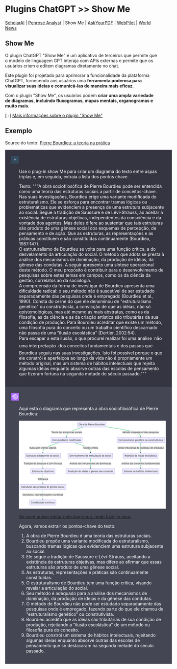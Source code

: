 # Plugins ChatGPT >> Show Me

[ScholarAI](scholarai.md) | [Penrose Analyst](penrose.md) | Show Me | [AskYourPDF](askyourpdf.md) | [WebPilot](webpilot.md) | [World News](worldnews.md)

## Show Me

O plugin ChatGPT "Show Me" é um aplicativo de terceiros que permite que o modelo de linguagem GPT interaja com APIs externas e permite que os usuários criem e editem diagramas diretamente no chat.

Este plugin foi projetado para aprimorar a funcionalidade da plataforma ChatGPT, fornecendo aos usuários uma **ferramenta poderosa para visualizar suas ideias e comunicá-las de maneira mais eficaz**.

Com o plugin "Show Me", os usuários podem **criar uma ampla variedade de diagramas, incluindo fluxogramas, mapas mentais, organogramas e muito mais**.

[+] [Mais informações sobre o plugin "Show Me"](https://roihacks.com/show-me-chatgpt-plugin/)

## Exemplo

Source do texto: [Pierre Bourdieu: a teoria na prática](https://www.scielo.br/j/rap/a/3bmWVYMZbNqDzTR4fQDtgRs/?lang=pt&%3A~%3Atext=O%20campo%20%C3%A9%20um%20espa%C3%A7o%2CBourdieu%2C%201984%3A197)

<div style="width:100%; float:left; background-color:#343541; color:white; padding:20px; margin: 0;">
<div style="width:5%; float:left; padding-right:20px;"><img src="../imagens/PI.png"></div>
<div style="width:95%; float:right"><p>Use o plug-in show Me para criar um diagrama do texto entre aspas triplas e, em seguida, extraia a lista dos pontos chave.</p>
<p>Texto: """A obra sociofilosófica de Pierre Bourdieu pode ser entendida como uma teoria das estruturas sociais a partir de conceitos-chave. Nas suas investigações, Bourdieu erige uma variante modificada do estruturalismo. Ele se esforça para encontrar tramas lógicas ou problemáticas que evidenciem a presença de uma estrutura subjacente ao social. Segue a tradição de Saussure e de Lévi-Strauss, ao aceitar a existência de estruturas objetivas, independentes da consciência e da vontade dos agentes. Mas deles difere ao sustentar que tais estruturas são produto de uma gênese social dos esquemas de percepção, de pensamento e de ação. Que as estruturas, as representações e as práticas constituem e são constituídas continuamente (Bourdieu, 1987:147).<br>
O estruturalismo de Bourdieu se volta para uma função crítica, a do desvelamento da articulação do social. O método que adota se presta à análise dos mecanismos de dominação, da produção de idéias, da gênese das condutas. A seguir apresento uma síntese operacional deste método. O meu propósito é contribuir para o desenvolvimento de pesquisas sobre estes temas em campos, como os da ciência da gestão, correlatos ao da sociologia.<br>
A compreensão da forma de investigar de Bourdieu apresenta uma dificuldade radical: o seu método não é suscetível de ser estudado separadamente das pesquisas onde é empregado (Bourdieu et al., 1990). Consta do cerne do que ele denominou de "estruturalismo genético" ou construtivista, a convicção de que as idéias, não só epistemológicas, mas até mesmo as mais abstratas, como as da filosofia, as da ciência e as da criação artística são tributárias da sua condição de produção. Para Bourdieu acreditar que existe um método, uma filosofia pura do conceito ou um trabalho científico descarnado não passa de uma "ilusão escolástica" (Dortier, 2002:54).<br>
Para escapar a esta ilusão, o que procurei realizar foi uma análise  não uma interpretação  dos conceitos fundamentais e dos passos que Bourdieu seguiu nas suas investigações. Isto foi possível porque o que ele constrói e aperfeiçoa ao longo da vida não é propriamente um método original, mas um sistema de hábitos intelectuais que rejeita algumas idéias enquanto absorve outras das escolas de pensamento que fizeram fortuna na segunda metade do século passado."""</p></div>
</div>

<div style="width:100%; float:left; background-color:#444654; color:white; padding:20px; margin: 0; margin-bottom: 20px;">
<div style="width:5%; float:left; padding-right:20px;"><img src="../imagens/openai.png"></div>
<div style="width:95%; float:right"><p>Aqui está o diagrama que representa a obra sociofilosófica de Pierre Bourdieu:</p><p><img src="../imagens/pierre_bourdieu_obra.png" alt="Diagrama da Obra de Pierre Bourdieu"></p><p><a href="https://showme.redstarplugin.com/s/evWkwhLl" target="_new">Se você quiser editar este diagrama, pode fazê-lo aqui.</a></p><p>Agora, vamos extrair os pontos-chave do texto:</p><ol><li>A obra de Pierre Bourdieu é uma teoria das estruturas sociais.</li><li>Bourdieu propõe uma variante modificada do estruturalismo, buscando tramas lógicas que evidenciem uma estrutura subjacente ao social.</li><li>Ele segue a tradição de Saussure e Lévi-Strauss, aceitando a existência de estruturas objetivas, mas difere ao afirmar que essas estruturas são produto de uma gênese social.</li><li>As estruturas, representações e práticas são continuamente constituídas.</li><li>O estruturalismo de Bourdieu tem uma função crítica, visando revelar a articulação do social.</li><li>Seu método é adequado para a análise dos mecanismos de dominação, da produção de ideias e da gênese das condutas.</li><li>O método de Bourdieu não pode ser estudado separadamente das pesquisas onde é empregado, fazendo parte do que ele chamou de "estruturalismo genético" ou construtivista.</li><li>Bourdieu acredita que as ideias são tributárias de sua condição de produção, rejeitando a "ilusão escolástica" de um método ou filosofia pura do conceito.</li><li>Bourdieu constrói um sistema de hábitos intelectuais, rejeitando algumas ideias enquanto absorve outras das escolas de pensamento que se destacaram na segunda metade do século passado.</li></ol></div>
</div>
